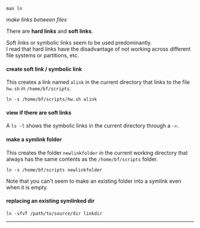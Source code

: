 `man ln`

*make links between files*

There are **hard links** and **soft links**.

Soft links or symbolic links seem to be used predominantly.\
I read that hard links have the disadvantage of not working across different file systems or partitions, etc.

#### create soft link / symbolic link

This creates a link named `alink` in the current directory that links to the file `hw.sh` in `/home/bf/scripts`.
```
ln -s /home/bf/scripts/hw.sh alink
```

#### view if there are soft links

A `ls -l` shows the symbolic links in the current directory through a `->`.

#### make a symlink folder

This creates the folder `newlinkfolder` in the current working directory that always has the same contents as the `/home/bf/scripts` folder.
```
ln -s /home/bf/scripts newlinkfolder
```
Note that you can't seem to make an existing folder into a symlink even when it is empty.

#### replacing an existing symlinked dir

```
ln -sfvT /path/to/source/dir linkdir
```

***
